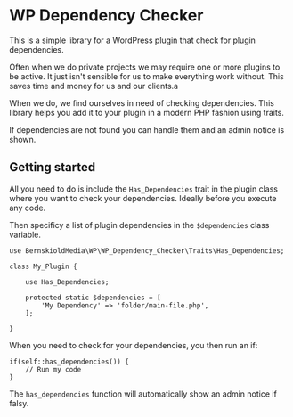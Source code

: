 # WP Dependency Checker
This is a simple library for a WordPress plugin that check for plugin dependencies.

Often when we do private projects we may require one or more plugins to be active. It just
isn't sensible for us to make everything work without. This saves time and money for us and our clients.a

When we do, we find ourselves in need of checking dependencies. This library helps you add it to your plugin in a
modern PHP fashion using traits.

If dependencies are not found you can handle them and an admin notice is shown.

## Getting started
All you need to do is include the `Has_Dependencies` trait in the plugin class where you want to
check your dependencies. Ideally before you execute any code.

Then specificy a list of plugin dependencies in the `$dependencies` class variable.

```
use BernskioldMedia\WP\WP_Dependency_Checker\Traits\Has_Dependencies;

class My_Plugin {

    use Has_Dependencies;

    protected static $dependencies = [
        'My Dependency' => 'folder/main-file.php',
    ];

}
```

When you need to check for your dependencies, you then run an if:

```
if(self::has_dependencies()) {
    // Run my code
}
```

The `has_dependencies` function will automatically show an admin notice if falsy.
